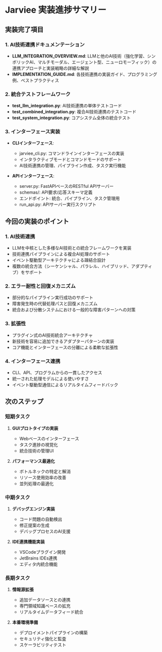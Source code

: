 # Jarviee 実装進捗サマリー

## 実装完了項目

### 1. AI技術連携ドキュメンテーション
- **LLM_INTEGRATION_OVERVIEW.md**: LLMと他のAI技術（強化学習、シンボリックAI、マルチモーダル、エージェント型、ニューロモーフィック）の連携アプローチと実装戦略の詳細な解説
- **IMPLEMENTATION_GUIDE.md**: 各技術連携の実装ガイド、プログラミング例、ベストプラクティス

### 2. 統合テストフレームワーク
- **test_llm_integration.py**: AI技術連携の単体テストコード
- **test_combined_integration.py**: 複合AI技術連携のテストコード
- **test_system_integration.py**: コアシステム全体の統合テスト

### 3. インターフェース実装
- **CLIインターフェース**:
  - jarviee_cli.py: コマンドラインインターフェースの実装
  - インタラクティブモードとコマンドモードのサポート
  - AI技術連携の管理、パイプライン作成、タスク実行機能

- **APIインターフェース**:
  - server.py: FastAPIベースのRESTful APIサーバー
  - schemas/: API要求/応答スキーマ定義
  - エンドポイント: 統合、パイプライン、タスク管理用
  - run_api.py: APIサーバー実行スクリプト

## 今回の実装のポイント

### 1. AI技術連携
- LLMを中核とした多様なAI技術との統合フレームワークを実装
- 技術連携パイプラインによる複合AI処理のサポート
- イベント駆動型アーキテクチャによる疎結合設計
- 複数の統合方法（シーケンシャル、パラレル、ハイブリッド、アダプティブ）をサポート

### 2. エラー耐性と回復メカニズム
- 部分的なパイプライン実行成功のサポート
- 障害発生時の代替処理パスと回復メカニズム
- 統合および分散システムにおける一般的な障害パターンへの対策

### 3. 拡張性
- プラグイン式のAI技術統合アーキテクチャ
- 新技術を容易に追加できるアダプターパターンの実装
- コア機能とインターフェースの分離による柔軟な拡張性

### 4. インターフェース連携
- CLI、API、プログラムからの一貫したアクセス
- 統一された処理モデルによる使いやすさ
- イベント駆動型通信によるリアルタイムフィードバック

## 次のステップ

### 短期タスク
1. **GUIプロトタイプの実装**
   - Webベースのインターフェース
   - タスク進捗の視覚化
   - 統合技術の管理UI

2. **パフォーマンス最適化**
   - ボトルネックの特定と解消
   - リソース使用効率の改善
   - 並列処理の最適化

### 中期タスク
1. **デバッグエンジン実装**
   - コード問題の自動検出
   - 修正提案の生成
   - デバッグプロセスのAI支援

2. **IDE連携機能実装**
   - VSCodeプラグイン開発
   - JetBrains IDEs連携
   - エディタ内統合機能

### 長期タスク
1. **情報源拡張**
   - 追加データソースとの連携
   - 専門領域知識ベースの拡充
   - リアルタイムデータフィード統合

2. **本番環境準備**
   - デプロイメントパイプラインの構築
   - セキュリティ強化と監査
   - スケーラビリティテスト
